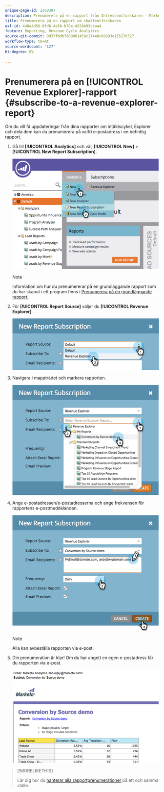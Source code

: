 ```yaml
---
unique-page-id: 2360397
description: Prenumerera på en rapport från Intresseutforskaren - Marketo Docs - produktdokumentation
title: Prenumerera på en rapport om skatteutforskaren
exl-id: 448a4d56-8fd6-4e5b-b78e-d854b93c4aa4
feature: Reporting, Revenue Cycle Analytics
source-git-commit: 0d37fbdb7d08901458c1744dc68893e155176327
workflow-type: tm+mt
source-wordcount: '127'
ht-degree: 0%

---
```


# Prenumerera på en [!UICONTROL Revenue Explorer]-rapport {#subscribe-to-a-revenue-explorer-report}

Om du vill få uppdateringar från dina rapporter om intäktscykel, Explorer och dela dem kan du prenumerera på valfri e-postadress i en befintlig rapport.

1. Gå till **[!UICONTROL Analytics]** och välj **[!UICONTROL New]** > **[!UICONTROL New Report Subscription]**.

   ![](assets/image2014-9-17-12-3a46-3a20.png)

   >[!NOTE]
   >
   >Information om hur du prenumererar på en grundläggande rapport som du har skapat i ett program finns i [Prenumerera på en grundläggande rapport.](/help/marketo/product-docs/reporting/basic-reporting/report-subscriptions/subscribe-to-a-basic-report.md)

1. För **[!UICONTROL Report Source]** väljer du **[!UICONTROL Revenue Explorer]**.

   ![](assets/image2014-9-17-12-3a47-3a11.png)

1. Navigera i mappträdet och markera rapporten.

   ![](assets/image2014-9-17-12-3a47-3a17.png)

1. Ange e-postadressen/e-postadresserna och ange frekvensen för rapportens e-postmeddelanden.

   ![](assets/image2014-9-17-12-3a47-3a22.png)

   >[!NOTE]
   >
   >Alla kan avbeställa rapporten via e-post.

1. Din prenumeration är klar! Om du har angett en egen e-postadress får du rapporten via e-post.

   ![](assets/image2014-9-17-12-3a47-3a54.png)

>[!MORELIKETHIS]
>
>Lär dig hur du [hanterar alla rapportprenumerationer](/help/marketo/product-docs/reporting/basic-reporting/report-subscriptions/manage-report-subscriptions.md) på ett och samma ställe.
